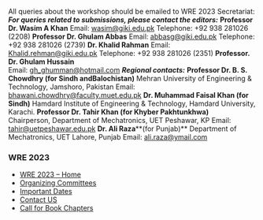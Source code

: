 All queries about the workshop should be emailed to WRE 2023 Secretariat: 
**_For queries related to submissions, please contact the editors:_**
**Professor Dr. Wasim A Khan**
Email: wasim@giki.edu.pk
Telephone: +92 938 281026 (2208)
**Professor Dr. Ghulam Abbas**
Email: abbasg@giki.edu.pk
Telephone: +92 938 281026 (2739)
**Dr. Khalid Rahman**
Email: Khalid.rehman@giki.edu.pk
Telephone: +92 938 281026 (2351)
**Professor. Dr. Ghulam Hussain**  
Email: gh_ghumman@hotmail.com
**_Regional contacts:_**
**Professor Dr. B. S. Chowdhry (for Sindh and****Balochistan****)**
Mehran University of Engineering & Technology, Jamshoro, Pakistan
Email: bhawani.chowdhry@faculty.muet.edu.pk
**Dr. Muhammad Faisal Khan (for Sindh)**
Hamdard Institute of Engineering & Technology, Hamdard University, Karachi.
**Professor Dr. Tahir Khan (for Khyber Pakhtunkhwa)**  
Chairperson, Department of Mechatronics, UET Peshawar, KP
Email: tahir@uetpeshawar.edu.pk
**Dr. Ali Raza****(for Punjab)**
Department of Mechatronics, UET Lahore, Punjab
Email: ali.raza@ymail.com
### WRE 2023
  * [WRE 2023 – Home](https://giki.edu.pk/wre-2023/)
  * [Organizing Committees](https://giki.edu.pk/wre-2023/organizing-committees/)
  * [Important Dates](https://giki.edu.pk/wre-2023/important-dates/)
  * [Contact US](https://giki.edu.pk/wre-2023/contact-us/)
  * [Call for Book Chapters](https://giki.edu.pk/wre-2023/callforbookchapters/)


